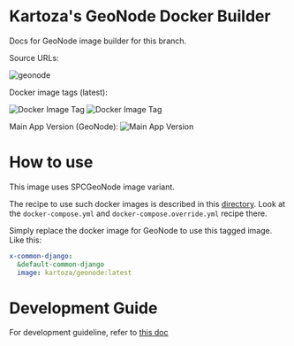 # Kartoza's GeoNode Docker Builder

Docs for GeoNode image builder for this branch.

Source URLs: 

![geonode](https://img.shields.io/badge/source-https://github.com/kartoza/geonode/tree/3.2.1-blue)

Docker image tags (latest): 

![Docker Image Tag](https://img.shields.io/badge/docker%20image%20tag-kartoza/geonode%3Alatest-blue)
![Docker Image Tag](https://img.shields.io/badge/docker%20image%20tag-kartoza/geonode%3Aprod----latest-blue)

Main App Version (GeoNode): ![Main App Version](https://img.shields.io/badge/main%20app%20version-3.2.1-blue)

# How to use

This image uses SPCGeoNode image variant.

The recipe to use such docker images is described in this [directory](/src/develop/geonode/scripts/spcgeonode). Look at the `docker-compose.yml` and `docker-compose.override.yml` recipe there.

Simply replace the docker image for GeoNode to use this tagged image. Like this:

```yaml
x-common-django:
  &default-common-django
  image: kartoza/geonode:latest
```

# Development Guide

For development guideline, refer to [this doc](docs/DEVELOPMENT.md)